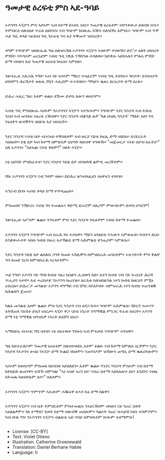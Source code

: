 # ዓመታዊ ዕረፍቲ ምስ ኣደ-ዓባይ

##
ኦዶንጎን ኣፒዮን ምስ ኣቦኦም ኣብ ከተማ ይነብሩ ነበሩ። ዓመታዊ ዕረፍቶም ብሃንቀውታ ይጽበዩ ነበሩ። ትምህርቲ ስለዝዕጾ ጥራይ ዘይኮነስ፡ ናብ ዓባዮም ክበጽሑ ክኸዱ ስለዝኾኑ እምበር። ዓባዮም ኣብ ጥቓ ሓደ ዓቢ ቀላይ ዝርከብ ዓዲ ገፈፍቲ ዓሳ እያ ትቕመጥ ዝነበረት።

##
ዳግም ንዓባዮም ዝበጽሑሉ ግዜ ስለዝኣኸለ ኦዶንጎን ኣፒዮን ኣዝዮም ተሃወኹ። ድሮ'ታ ዕለት ዘነበረት ምሸት፡ ሳንጣኦም ጠርኒፎም ናብቲ ዓዲ ነዊሕ ንኽጓዓዙ ተዳለዉ። ክድቅሱ ኣይክኣሉን ምሉእ ምሸት ድማ ብዛዕባ እቲ ዓመታዊ ዕረፍቲ ክዛረቡ ኣምሰዩ።

##
ንጽባሒቱ ጋሕጋሕ ንግሆ፡ ኣብ ናይ ኣቦኦም ማኪና ተሳፊሮም ናብቲ ዓዲ ተበገሱ። ጎቦታት፡ እንስሳታት ዘገዳምን ሕርሻታት ቆጽሊ ሻሂን ሓሊፎም ተሓንበቡ። ማካይን ቈጸሩ ደርፍታት ድማ ደረፉ።

##
ድሕሪ ሓጺር ግዜ፡ እቶም ቆልዑ ደኸሙ ድቃስ እውን ወሰዶም።

##
ኣብቲ ዓዲ ምስበጽሑ ኣቦኦም ንኦዶንጎን ኣፒዮን ኣተንሶኦም። ንዓባዮም ንያር ካንያዳ ኣብ ትሕቲ ገረብ ኣብ መንጸፍ ኣዕሪፋ ረኸብዋ። ንያር ካንያዳ ብቋንቋ ሉዎ 'ጓል ህዝቢ ካንያዳ' ማለት እዩ። ንሳ ንፍዕትን ጽብቕትን ሰበይቲ እያ ዝነበረት።

##
ንያር ካንያዳ ናብቲ ቤት ብሓጐስ ተቐበለቶም ኣብ ዙርያ ናይቲ ክፍሊ ድማ ብደስታ እናደረፈት ሳዕስዐት። ደቂ ደቃ ካብ ከተማ ዘምጽእዎ ህያባት ክህብዋ ተሃወኹ። "መጀመርታ ናተይ ህያብ ክፈትያ፡" በለ ኦዶንጎ። "ኣይፋል፡ ናተይ ቅድም!" በለት ኣፒዮ።

##
ነቲ ህያባት ምስከፈተቶ፡ ንያር ካንያዳ ንደቂ ደቃ ብባህላዊ ልምዲ መረቐቶም።

##
ሻቡ ኦዶንጎን ኣፒዮን ናብ ግዳም ወጹ። ደድሕሪ ጽንብላሊዕን ኣዕዋፍን ተጓየዩ።

##
ኣግራብ ደየቡ ኣብቲ ቀላይ ድማ ተገጫጨቡ።

##
ምስመሰየ ንኽድረሩ ናብቲ ገዛ ተመልሱ። ቅድሚ ድራሮም በሊዖም ምውዳኦም፡ ድቃስ ሰዓሮም!

##
ንጽባሒቱ፡ ኣቦ'ዞም ቈልዑ ንዓኣቶም ምስ ንያር ካንያዳ ገዲፉዎም ናብቲ ከተማ ተመልሰ።

##
ኦዶንጎን ኣፒዮን ንዓባዮም ኣብ ስራሕ ገዛ ሓገዝዋ። ማይን ዕንጸይቲ ንሓውን ኣምጽኡላ። ካብተን ደርሁ እንቋቍሖታት ኣከቡ ካብቲ ስፍራ ኣታኽልቲ ድማ ኣሕምልቲ ቀንጢቦም ኣምጽኡ።

##
ንያር ካንያዳ ንደቂ ደቃ ልስሉስ ጋዓት ከመይ ኣሽሊቝካ ከምዝስራሕ መሃረቶም። ሩዝ ኮኮናት ምስ ቅልዋ ዓሳ ከመይ ጌርካ ከምዝስራሕ ኣርኣየቶም።

##
ሓደ ንግሆ፡ ኦዶንጎ ናይ ዓባዩ ከብቲ ሳዕሪ ክበልዓ ሒዝወን ከደ። እተን ከብቲ ናብ ናይ ጐረቤት ሕርሻ ጥሒሰን ኣተዋ። እቲ ሓረስታይ ንኦዶንጎ ኰረየሉ። ዘራእቱ ስለዝበልዓሉ ነተን ከብቲ ክዘርዐን ምዃኑ ፈከረሉ። ድሕሪ'ታ መዓልቲ፡ ኦዶንጎ ዳግማይ ናብ ሽግር ከየእትወኦ ብምፍራሕ ነተን ከብቲ ተጠንቂቑ ክሕልወን ጀመረ።

##
ካልእ መዓልቲ እዞም ቈልዑ ምስ ንያር ካንያዳ ናብ ዕዳጋ ከዱ። ዓባዮም ኣሕምልቲ፡ ሽኮርን ሳሙናን እትሸጠላ ንእሽቶ ድኳን ነበረታ። ኣፒዮ ዋጋ ናይቲ ነገራት ንዓማዊል ምንጋር ትፈቱ ነበረት። ኦዶንጎ ድማ ነቲ ዓማዊል ዝገዝእዎ ነገራት ይዕሽግ ነበረ።

##
ኣማስይኡ ብሓባር ሻሂ ሰተዩ። ነቲ ዘእተወቶ ገንዘብ ኣብ ምፍቃድ ንዓባዮም ሓገዝዋ።

##
ግዜ ከይተፈለጦም ዓመታዊ ዕረፍቶም ስለዝተወደአ እቶም ቆልዑ ናብ ከተማ ክምለሱ ኔርዎም። ንያር ካንያዳ ንኦዶንጎ ቆብዕ ንኣፒዮ ድማ ጐልፎ ሃበቶም። ንመንገዶም ዝኸውን መግቢ ድማ ቈጸረትሎም።

##
ኣቦኦም ክወስዶም ምስመጸ ክሰናበቱ ኣይደለዩን። እቶም ቈልዑ ንንያር ካንያዳ ምስኦም ናብ ከተማ ክትከይድ ለመንዋ። ፍሽኽ ብምባል፡ "ኣነ ኣዝየ ኣሪገ እየ፡ ናብራ ከተማ ኣይክእሎን እየ። እንደገና ናብዚ ክትመጹ ክጽበየኩም እየ።" በለቶም።

##
ኦዶንጎን ኣፒዮን ጥምጥም ኣቢሎም ሓቘፍዋ ደሓን ኩኒ ድማ በልዋ።

##
ኦዶንጎን ኣፒዮን ናብ ቤት ትምህርቶም ምስተመልሱ ንኣዕሩኽቶም ብዛዕባ ናይ ገጠር ሂወት ኣዕለልዎም። ገለ ተማሃሮ ሂወት ከተማ ዝጽብቕ መሰሎም። ካልኦት ገጠር ዝሓይሽ ኮይኑ ተሰምዖም። ካብ ኵሉ ግን፡ ንኦዶንጎን ኣፒዮን ብልጽቲ ኣደ-ዓባይ ከምዘላቶም ኵሎም ተሰማምዑ!

##
* License: [CC-BY]
* Text: Violet Otieno
* Illustration: Catherine Groenewald
* Translation: Daniel Berhane Habte
* Language: ti
